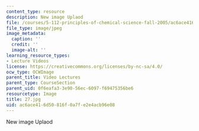 ```yaml
---
content_type: resource
description: New image Uplaod
file: /courses/5-112-principles-of-chemical-science-fall-2005/ac6ace416d50816f0a7fe2e4acb96e08_27.jpg
file_type: image/jpeg
image_metadata:
  caption: ''
  credit: ''
  image-alt: ''
learning_resource_types:
- Lecture Videos
license: https://creativecommons.org/licenses/by-nc-sa/4.0/
ocw_type: OCWImage
parent_title: Video Lectures
parent_type: CourseSection
parent_uid: 0f6eafa3-3e90-56ec-6097-f69475356be6
resourcetype: Image
title: 27.jpg
uid: ac6ace41-6d50-816f-0a7f-e2e4acb96e08
---
```

New image Uplaod